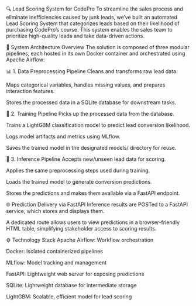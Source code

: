 🔍 Lead Scoring System for CodePro
To streamline the sales process and eliminate inefficiencies caused by junk leads, we’ve built an automated Lead Scoring System that categorizes leads based on their likelihood of purchasing CodePro’s course. This system enables the sales team to prioritize high-quality leads and take data-driven actions.

🧱 System Architecture Overview
The solution is composed of three modular pipelines, each hosted in its own Docker container and orchestrated using Apache Airflow:

📊 1. Data Preprocessing Pipeline
Cleans and transforms raw lead data.

Maps categorical variables, handles missing values, and prepares interaction features.

Stores the processed data in a SQLite database for downstream tasks.

🎯 2. Training Pipeline
Picks up the processed data from the database.

Trains a LightGBM classification model to predict lead conversion likelihood.

Logs model artifacts and metrics using MLflow.

Saves the trained model in the designated models/ directory for reuse.

🔮 3. Inference Pipeline
Accepts new/unseen lead data for scoring.

Applies the same preprocessing steps used during training.

Loads the trained model to generate conversion predictions.

Stores the predictions and makes them available via a FastAPI endpoint.

🌐 Prediction Delivery via FastAPI
Inference results are POSTed to a FastAPI service, which stores and displays them.

A dedicated route allows users to view predictions in a browser-friendly HTML table, simplifying stakeholder access to scoring results.

⚙️ Technology Stack
Apache Airflow: Workflow orchestration

Docker: Isolated containerized pipelines

MLflow: Model tracking and management

FastAPI: Lightweight web server for exposing predictions

SQLite: Lightweight database for intermediate storage

LightGBM: Scalable, efficient model for lead scoring
